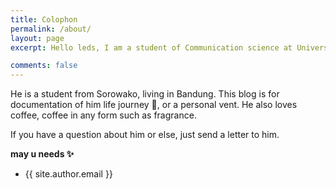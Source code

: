 ```yaml
---
title: Colophon
permalink: /about/
layout: page
excerpt: Hello leds, I am a student of Communication science at Universitas Komputer Indonesia.Born in Sorowako,South Sulawesi, and live in Bandung.

comments: false
---
```


He is a student from Sorowako, living in Bandung. This blog is for documentation of him life journey 🎒, or a personal vent. He also loves coffee, coffee in any form such as fragrance.

If you have a question about him or else, just send a letter to him.


**may u needs ✨**

- {{ site.author.email }}

